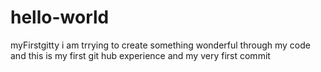 # hello-world
myFirstgitty
i am trrying to create something wonderful through my code and this is my first git hub experience and my very first commit
